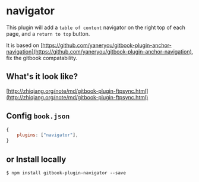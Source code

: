 # navigator

This plugin will add a `table of content` navigator on the right top of each page, and a `return to top` button.

It is based on [https://github.com/yaneryou/gitbook-plugin-anchor-navigation](https://github.com/yaneryou/gitbook-plugin-anchor-navigation), fix the gitbook compatability.

## What's it look like?

[http://zhiqiang.org/note/md/gitbook-plugin-ftpsync.html](http://zhiqiang.org/note/md/gitbook-plugin-ftpsync.html)

## Config `book.json`

```javascript
{
    plugins: ["navigator"],
}
```

## or Install locally

```text
$ npm install gitbook-plugin-navigator --save
```

